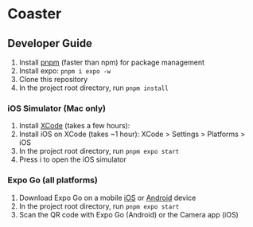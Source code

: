 # Coaster
## Developer Guide
1. Install [pnpm](https://pnpm.io/installation) (faster than npm) for package management
2. Install expo: `pnpm i expo -w`
3. Clone this repository
8. In the project root directory, run `pnpm install`
   
### iOS Simulator (Mac only)
1. Install [XCode](https://developer.apple.com/xcode/) (takes a few hours): 
3. Install iOS on XCode (takes ~1 hour): XCode > Settings > Platforms > iOS
4. In the project root directory, run `pnpm expo start`
5. Press i to open the iOS simulator
   
### Expo Go (all platforms)
1. Download Expo Go on a mobile [iOS](https://apps.apple.com/us/app/expo-go/id982107779) or [Android](https://play.google.com/store/apps/details?id=host.exp.exponent&hl=en_US&gl=US&pli=1) device
2. In the project root directory, run `pnpm expo start`
3. Scan the QR code with Expo Go (Android) or the Camera app (iOS)

